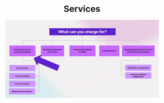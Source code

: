 
<div align="center">

# Services
</div>

![what can you charge for](/pic/what_can_you_charge_for.gif)
